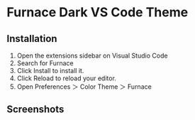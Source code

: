 # Furnace Dark VS Code Theme

## Installation

1. Open the extensions sidebar on Visual Studio Code
2. Search for Furnace
3. Click Install to install it.
4. Click Reload to reload your editor.
5. Open Preferences ＞ Color Theme ＞ Furnace

## Screenshots

